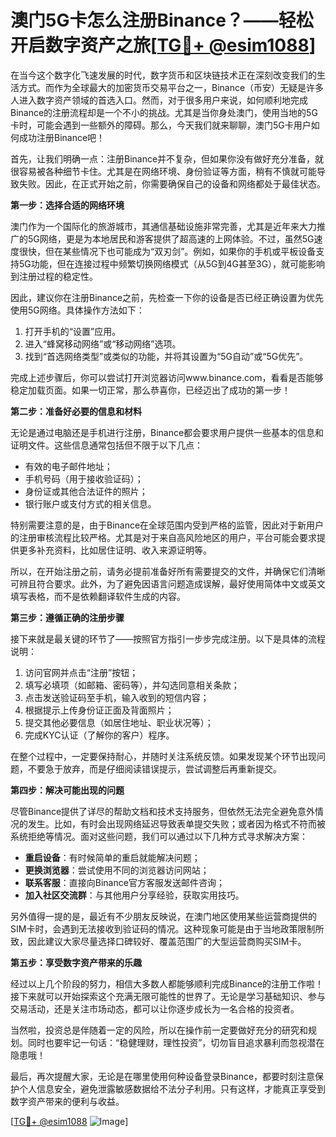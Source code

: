 # 澳门5G卡怎么注册Binance？——轻松开启数字资产之旅[[TG💪+ @esim1088](https://t.me/s/esim1088)]

在当今这个数字化飞速发展的时代，数字货币和区块链技术正在深刻改变我们的生活方式。而作为全球最大的加密货币交易平台之一，Binance（币安）无疑是许多人进入数字资产领域的首选入口。然而，对于很多用户来说，如何顺利地完成Binance的注册流程却是一个不小的挑战。尤其是当你身处澳门，使用当地的5G卡时，可能会遇到一些额外的障碍。那么，今天我们就来聊聊，澳门5G卡用户如何成功注册Binance吧！

首先，让我们明确一点：注册Binance并不复杂，但如果你没有做好充分准备，就很容易被各种细节卡住。尤其是在网络环境、身份验证等方面，稍有不慎就可能导致失败。因此，在正式开始之前，你需要确保自己的设备和网络都处于最佳状态。

**第一步：选择合适的网络环境**

澳门作为一个国际化的旅游城市，其通信基础设施非常完善，尤其是近年来大力推广的5G网络，更是为本地居民和游客提供了超高速的上网体验。不过，虽然5G速度很快，但在某些情况下也可能成为“双刃剑”。例如，如果你的手机或平板设备支持5G功能，但在连接过程中频繁切换网络模式（从5G到4G甚至3G），就可能影响到注册过程的稳定性。

因此，建议你在注册Binance之前，先检查一下你的设备是否已经正确设置为优先使用5G网络。具体操作方法如下：
1. 打开手机的“设置”应用。
2. 进入“蜂窝移动网络”或“移动网络”选项。
3. 找到“首选网络类型”或类似的功能，并将其设置为“5G自动”或“5G优先”。

完成上述步骤后，你可以尝试打开浏览器访问www.binance.com，看看是否能够稳定加载页面。如果一切正常，那么恭喜你，已经迈出了成功的第一步！

**第二步：准备好必要的信息和材料**

无论是通过电脑还是手机进行注册，Binance都会要求用户提供一些基本的信息和证明文件。这些信息通常包括但不限于以下几点：
- 有效的电子邮件地址；
- 手机号码（用于接收验证码）；
- 身份证或其他合法证件的照片；
- 银行账户或支付方式的相关信息。

特别需要注意的是，由于Binance在全球范围内受到严格的监管，因此对于新用户的注册审核流程比较严格。尤其是对于来自高风险地区的用户，平台可能会要求提供更多补充资料，比如居住证明、收入来源证明等。

所以，在开始注册之前，请务必提前准备好所有需要提交的文件，并确保它们清晰可辨且符合要求。此外，为了避免因语言问题造成误解，最好使用简体中文或英文填写表格，而不是依赖翻译软件生成的内容。

**第三步：遵循正确的注册步骤**

接下来就是最关键的环节了——按照官方指引一步步完成注册。以下是具体的流程说明：

1. 访问官网并点击“注册”按钮；
2. 填写必填项（如邮箱、密码等），并勾选同意相关条款；
3. 点击发送验证码至手机，输入收到的短信内容；
4. 根据提示上传身份证正面及背面照片；
5. 提交其他必要信息（如居住地址、职业状况等）；
6. 完成KYC认证（了解你的客户）程序。

在整个过程中，一定要保持耐心，并随时关注系统反馈。如果发现某个环节出现问题，不要急于放弃，而是仔细阅读错误提示，尝试调整后再重新提交。

**第四步：解决可能出现的问题**

尽管Binance提供了详尽的帮助文档和技术支持服务，但依然无法完全避免意外情况的发生。比如，有时会出现网络延迟导致表单提交失败；或者因为格式不符而被系统拒绝等情况。面对这些问题，我们可以通过以下几种方式寻求解决方案：

- **重启设备**：有时候简单的重启就能解决问题；
- **更换浏览器**：尝试使用不同的浏览器访问网站；
- **联系客服**：直接向Binance官方客服发送邮件咨询；
- **加入社区交流群**：与其他用户分享经验，获取实用技巧。

另外值得一提的是，最近有不少朋友反映说，在澳门地区使用某些运营商提供的SIM卡时，会遇到无法接收到验证码的情况。这种现象可能是由于当地政策限制所致，因此建议大家尽量选择口碑较好、覆盖范围广的大型运营商购买SIM卡。

**第五步：享受数字资产带来的乐趣**

经过以上几个阶段的努力，相信大多数人都能够顺利完成Binance的注册工作啦！接下来就可以开始探索这个充满无限可能性的世界了。无论是学习基础知识、参与交易活动，还是关注市场动态，都可以让你逐步成长为一名合格的投资者。

当然啦，投资总是伴随着一定的风险，所以在操作前一定要做好充分的研究和规划。同时也要牢记一句话：“稳健理财，理性投资”，切勿盲目追求暴利而忽视潜在隐患哦！

最后，再次提醒大家，无论是在哪里使用何种设备登录Binance，都要时刻注意保护个人信息安全，避免泄露敏感数据给不法分子利用。只有这样，才能真正享受到数字资产带来的便利与收益。

[[TG💪+ @esim1088](https://t.me/s/esim1088) ![Image](https://i.postimg.cc/4NQfJmqS/Snipaste-2025-05-13-00-14-12.png)]
